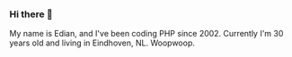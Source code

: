 ### Hi there 👋

My name is Edian, and I've been coding PHP since 2002. Currently I'm 30 years old and living in Eindhoven, NL.
Woopwoop.

<!--
**eddiejan/eddiejan** is a ✨ _special_ ✨ repository because its `README.md` (this file) appears on your GitHub profile.

Here are some ideas to get you started:

- 🔭 I’m currently working on ...
- 🌱 I’m currently learning ...
- 👯 I’m looking to collaborate on ...
- 🤔 I’m looking for help with ...
- 💬 Ask me about ...
- 📫 How to reach me: ...
- 😄 Pronouns: ...
- ⚡ Fun fact: ...
-->
